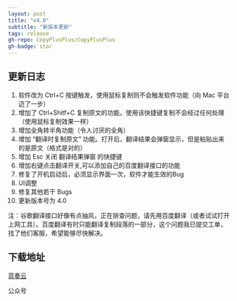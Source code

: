 ```yaml
---
layout: post
title: "v4.0"
subtitle: "新版本更新"
tags: release
gh-repo: CopyPlusPlus/CopyPlusPlus
gh-badge: star
---
```

## 更新日志

1. 软件改为 Ctrl+C 按键触发，使用鼠标复制则不会触发软件功能（向 Mac 平台迈了一步）
2. 增加了 Ctrl+Shitf+C 复制原文的功能。使用该快捷键复制不会经过任何处理（使用鼠标复制效果一样）
3. 增加全角转半角功能（令人讨厌的全角）
4. 增加 “翻译时复制原文” 功能。打开后，翻译结果会弹窗显示，但是粘贴出来的是原文（格式是对的）
5. 增加 Esc 关闭 翻译结果弹窗 的快捷键
6. 增加右键点击翻译开关,可以添加自己的百度翻译接口的功能
7. 修复了开机启动后，必须显示界面一次，软件才能生效的Bug
8. UI调整
9. 修复其他若干 Bugs
10. 更新版本号为 4.0

注：谷歌翻译接口好像有点抽风，正在排查问题，请先用百度翻译（或者试试打开上网工具）。百度翻译有时只能翻译复制段落的一部分，这个问题我已提交工单，找了他们客服，希望能够尽快解决。

## 下载地址

[蓝奏云](https://wws.lanzoui.com/idA9xuevpza)

公众号
